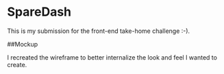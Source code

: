 # SpareDash

This is my submission for the front-end take-home challenge :-). 


##Mockup

I recreated the wireframe to better internalize the look and feel I wanted to create. 

